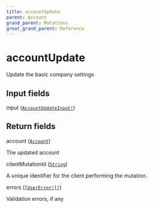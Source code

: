 ```yaml
---
title: accountUpdate
parent: Account
grand_parent: Mutations
great_grand_parent: Reference
---
```


# accountUpdate

Update the basic company settings

## Input fields

<div class="field-entry ">
  <span id="input" class="field-name anchored">input (<code><a href="/docs/reference/input_object/account_update_input">AccountUpdateInput!</a></code>)</span>

  <div class="description-wrapper">

  </div>
</div>

## Return fields

<div class="field-entry ">
  <span id="account" class="field-name anchored">account (<code><a href="/docs/reference/object/account">Account</a></code>)</span>

  <div class="description-wrapper">
   <p>The updated account</p>

  </div>
</div>

<div class="field-entry ">
  <span id="client_mutation_id" class="field-name anchored">clientMutationId (<code><a href="/docs/reference/scalar/string">String</a></code>)</span>

  <div class="description-wrapper">
   <p>A unique identifier for the client performing the mutation.</p>

  </div>
</div>

<div class="field-entry ">
  <span id="errors" class="field-name anchored">errors (<code><a href="/docs/reference/object/user_error">[UserError!]!</a></code>)</span>

  <div class="description-wrapper">
   <p>Validation errors, if any</p>

  </div>
</div>

